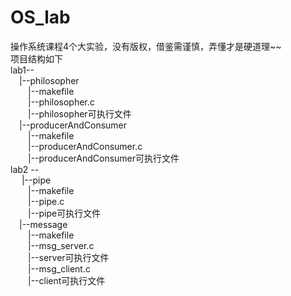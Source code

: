 # OS_lab

操作系统课程4个大实验，没有版权，借鉴需谨慎，弄懂才是硬道理~~  <br>
项目结构如下  <br>
lab1--  <br>
    &emsp;|--philosopher <br>
    &emsp;&emsp;|--makefile  <br> 
    &emsp;&emsp;|--philosopher.c  <br>
    &emsp;&emsp;|--philosopher可执行文件  <br>
    &emsp;|--producerAndConsumer  <br>
    &emsp;&emsp;|--makefile  <br>
        &emsp;&emsp;|--producerAndConsumer.c  <br>
        &emsp;&emsp;|--producerAndConsumer可执行文件  <br>
 lab2 --  <br>
   &emsp;   |--pipe  <br>
         &emsp;&emsp;|--makefile  <br>
         &emsp;&emsp;|--pipe.c  <br>
         &emsp;&emsp;|--pipe可执行文件  <br>
      &emsp;|--message  <br>
         &emsp;&emsp;|--makefile  <br>
         &emsp;&emsp;|--msg_server.c  <br>
         &emsp;&emsp;|--server可执行文件  <br>
         &emsp;&emsp;|--msg_client.c  <br>
         &emsp;&emsp;|--client可执行文件  <br>
      
